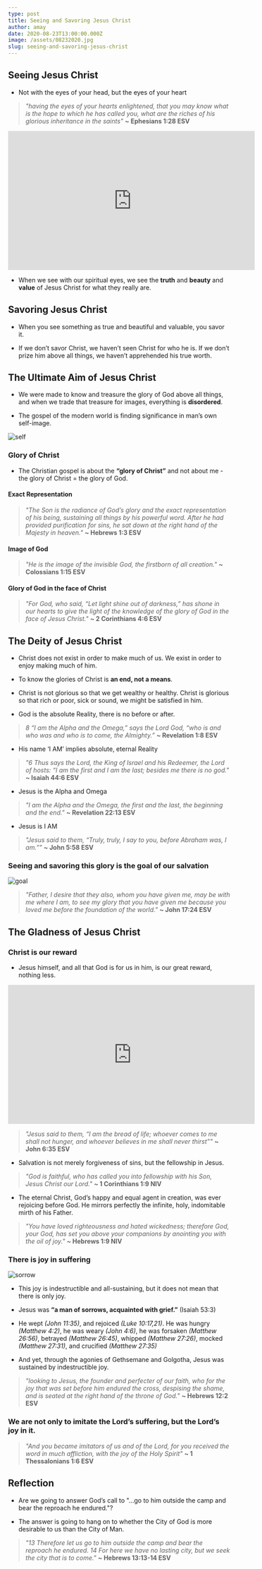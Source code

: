 ```yaml
---
type: post
title: Seeing and Savoring Jesus Christ
author: amay
date: 2020-08-23T13:00:00.000Z
image: /assets/08232020.jpg
slug: seeing-and-savoring-jesus-christ
---
```

## Seeing Jesus Christ
- Not with the eyes of your head, but the eyes of your heart

> *"having the eyes of your hearts enlightened, that you may know what is the hope to which he has called you, what are the riches of his glorious inheritance in the saints"* **~ Ephesians 1:28 ESV**

<iframe width="560" height="315" src="https://www.youtube.com/embed/ViBNqNukgzE" frameborder="0" allow="accelerometer; autoplay; clipboard-write; encrypted-media; gyroscope; picture-in-picture" allowfullscreen></iframe>

- When we see with our spiritual eyes, we see the **truth** and **beauty** and **value** of Jesus Christ for what they really are.

## Savoring Jesus Christ
- When you see something as true and beautiful and valuable, you savor it.

- If we don’t savor Christ, we haven’t seen Christ for who he is. If we don’t prize him above all things, we haven’t apprehended his true worth.

## The Ultimate Aim of Jesus Christ
- We were made to know and treasure the glory of God above all things, and when we trade that treasure for images, everything is **disordered**.

- The gospel of the modern world is finding significance in man’s own self-image.

![self](https://media.giphy.com/media/Iad4lCRZsYyFa/giphy.gif)

### Glory of Christ
- The Christian gospel is about the **“glory of Christ”** and not about me - the glory of Christ = the glory of God.

#### Exact Representation
> *"The Son is the radiance of God’s glory and the exact representation of his being, sustaining all things by his powerful word. After he had provided purification for sins, he sat down at the right hand of the Majesty in heaven."* **~ Hebrews 1:3 ESV**

#### Image of God
> *"He is the image of the invisible God, the firstborn of all creation."* **~ Colossians 1:15 ESV**

#### Glory of God in the face of Christ
> *"For God, who said, “Let light shine out of darkness,” has shone in our hearts to give the light of the knowledge of the glory of God in the face of Jesus Christ."* **~ 2 Corinthians 4:6 ESV**

## The Deity of Jesus Christ

- Christ does not exist in order to make much of us. We exist in order to enjoy making much of him.

- To know the glories of Christ is **an end, not a means**. 

- Christ is not glorious so that we get wealthy or healthy. Christ is glorious so that rich or poor, sick or sound, we might be satisfied in him.

- God is the absolute Reality, there is no before or after. 

> *8 “I am the Alpha and the Omega,” says the Lord God, “who is and who was and who is to come, the Almighty.”* **~ Revelation 1:8 ESV**

- His name ‘I AM’ implies absolute, eternal Reality

> *"6 Thus says the Lord, the King of Israel and his Redeemer, the Lord of hosts: “I am the first and I am the last;  besides me there is no god."* **~ Isaiah 44:6 ESV**

- Jesus is the Alpha and Omega
> *"I am the Alpha and the Omega, the first and the last, the beginning and the end."* **~ Revelation 22:13 ESV**

- Jesus is I AM
> *"Jesus said to them, “Truly, truly, I say to you, before Abraham was, I am.”"* **~ John 5:58 ESV**

### Seeing and savoring this glory is the goal of our salvation
![goal](https://media.giphy.com/media/tjOqm4ByG4AwM/giphy.gif)

> *"Father, I desire that they also, whom you have given me, may be with me where I am, to see my glory that you have given me because you loved me before the foundation of the world."* **~ John 17:24 ESV**

## The Gladness of Jesus Christ

### Christ is our reward
- Jesus himself, and all that God is for us in him, is our great reward, nothing less.

<!-- blank line -->
<iframe width="560" height="315" src="https://www.youtube.com/embed/teUxQpnhezY" frameborder="0" allow="accelerometer; autoplay; clipboard-write; encrypted-media; gyroscope; picture-in-picture" allowfullscreen></iframe>
<!-- blank line -->

> *"Jesus said to them, “I am the bread of life; whoever comes to me shall not hunger, and whoever believes in me shall never thirst”"* **~ John 6:35 ESV**

- Salvation is not merely forgiveness of sins, but the fellowship in Jesus.

> *"God is faithful, who has called you into fellowship with his Son, Jesus Christ our Lord."* **~ 1 Corinthians 1:9 NIV**

- The eternal Christ, God’s happy and equal agent in creation, was ever rejoicing before God. He mirrors perfectly the infinite, holy, indomitable mirth of his Father.

> *"You have loved righteousness and hated wickedness; therefore God, your God, has set you above your companions by anointing you with the oil of joy."* **~ Hebrews 1:9 NIV**

### There is joy in suffering
![sorrow](https://media.giphy.com/media/l2R08c5YlvFqj4xJ6/giphy.gif)

- This joy is indestructible and all-sustaining, but it does not mean that there is only joy.

- Jesus was **“a man of sorrows, acquainted with grief.”** (Isaiah 53:3)

- He wept *(John 11:35)*, and rejoiced *(Luke 10:17,21)*. He was hungry *(Matthew 4:2)*, he was weary *(John 4:6)*, he was forsaken *(Matthew 26:56)*, betrayed *(Matthew 26:45)*, whipped *(Matthew 27:26)*, mocked *(Matthew 27:31)*, and crucified *(Matthew 27:35)*

- And yet, through the agonies of Gethsemane and Golgotha, Jesus was sustained by indestructible joy.

> *"looking to Jesus, the founder and perfecter of our faith, who for the joy that was set before him endured the cross, despising the shame, and is seated at the right hand of the throne of God."* **~ Hebrews 12:2 ESV**

### We are not only to imitate the Lord’s suffering, but the Lord’s joy in it.

> *"And you became imitators of us and of the Lord, for you received the word in much affliction, with the joy of the Holy Spirit"* **~ 1 Thessalonians 1:6 ESV**

## Reflection

- Are we going to answer God’s call to "...go to him outside the camp and bear the reproach he endured."?

- The answer is going to hang on to whether the City of God is more desirable to us than the City of Man.

> *"13 Therefore let us go to him outside the camp and bear the reproach he endured. 14 For here we have no lasting city, but we seek the city that is to come."* **~ Hebrews 13:13-14 ESV**

